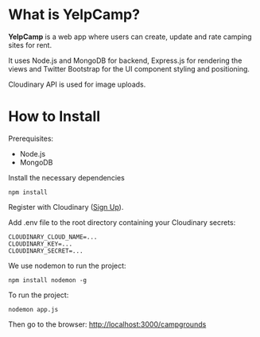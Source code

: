 # What is YelpCamp?
**YelpCamp** is a web app where users can create, update and rate camping sites for rent.

It uses Node.js and MongoDB for backend, Express.js for rendering the views and Twitter Bootstrap for the UI component styling and positioning.

Cloudinary API is used for image uploads.

# How to Install

Prerequisites:
- Node.js
- MongoDB

Install the necessary dependencies
```
npm install
```

Register with Cloudinary ([Sign Up](https://cloudinary.com/users/register/free)).

Add .env file to the root directory containing your Cloudinary secrets:
```
CLOUDINARY_CLOUD_NAME=...
CLOUDINARY_KEY=...
CLOUDINARY_SECRET=...
```

We use nodemon to run the project:
```
npm install nodemon -g
```

To run the project:
```
nodemon app.js
```
Then go to the browser: [http://localhost:3000/campgrounds](http://localhost:3000/campgrounds)